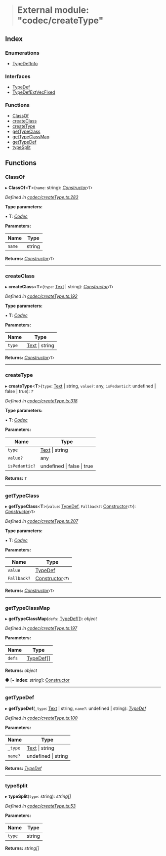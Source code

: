 > # External module: "codec/createType"

## Index

### Enumerations

* [TypeDefInfo](../enums/_codec_createtype_.typedefinfo.md)

### Interfaces

* [TypeDef](../interfaces/_codec_createtype_.typedef.md)
* [TypeDefExtVecFixed](../interfaces/_codec_createtype_.typedefextvecfixed.md)

### Functions

* [ClassOf](_codec_createtype_.md#classof)
* [createClass](_codec_createtype_.md#createclass)
* [createType](_codec_createtype_.md#createtype)
* [getTypeClass](_codec_createtype_.md#gettypeclass)
* [getTypeClassMap](_codec_createtype_.md#gettypeclassmap)
* [getTypeDef](_codec_createtype_.md#gettypedef)
* [typeSplit](_codec_createtype_.md#typesplit)

## Functions

###  ClassOf

▸ **ClassOf**<**T**>(`name`: string): *[Constructor](../interfaces/_types_.constructor.md)‹*`T`*›*

*Defined in [codec/createType.ts:283](https://github.com/polkadot-js/api/blob/1525d64/packages/types/src/codec/createType.ts#L283)*

**Type parameters:**

▪ **T**: *[Codec](../interfaces/_types_.codec.md)*

**Parameters:**

Name | Type |
------ | ------ |
`name` | string |

**Returns:** *[Constructor](../interfaces/_types_.constructor.md)‹*`T`*›*

___

###  createClass

▸ **createClass**<**T**>(`type`: [Text](../classes/_primitive_text_.text.md) | string): *[Constructor](../interfaces/_types_.constructor.md)‹*`T`*›*

*Defined in [codec/createType.ts:192](https://github.com/polkadot-js/api/blob/1525d64/packages/types/src/codec/createType.ts#L192)*

**Type parameters:**

▪ **T**: *[Codec](../interfaces/_types_.codec.md)*

**Parameters:**

Name | Type |
------ | ------ |
`type` | [Text](../classes/_primitive_text_.text.md) \| string |

**Returns:** *[Constructor](../interfaces/_types_.constructor.md)‹*`T`*›*

___

###  createType

▸ **createType**<**T**>(`type`: [Text](../classes/_primitive_text_.text.md) | string, `value?`: any, `isPedantic?`: undefined | false | true): *`T`*

*Defined in [codec/createType.ts:318](https://github.com/polkadot-js/api/blob/1525d64/packages/types/src/codec/createType.ts#L318)*

**Type parameters:**

▪ **T**: *[Codec](../interfaces/_types_.codec.md)*

**Parameters:**

Name | Type |
------ | ------ |
`type` | [Text](../classes/_primitive_text_.text.md) \| string |
`value?` | any |
`isPedantic?` | undefined \| false \| true |

**Returns:** *`T`*

___

###  getTypeClass

▸ **getTypeClass**<**T**>(`value`: [TypeDef](../interfaces/_codec_createtype_.typedef.md), `Fallback?`: [Constructor](../interfaces/_types_.constructor.md)‹*`T`*›): *[Constructor](../interfaces/_types_.constructor.md)‹*`T`*›*

*Defined in [codec/createType.ts:207](https://github.com/polkadot-js/api/blob/1525d64/packages/types/src/codec/createType.ts#L207)*

**Type parameters:**

▪ **T**: *[Codec](../interfaces/_types_.codec.md)*

**Parameters:**

Name | Type |
------ | ------ |
`value` | [TypeDef](../interfaces/_codec_createtype_.typedef.md) |
`Fallback?` | [Constructor](../interfaces/_types_.constructor.md)‹*`T`*› |

**Returns:** *[Constructor](../interfaces/_types_.constructor.md)‹*`T`*›*

___

###  getTypeClassMap

▸ **getTypeClassMap**(`defs`: [TypeDef](../interfaces/_codec_createtype_.typedef.md)[]): *object*

*Defined in [codec/createType.ts:197](https://github.com/polkadot-js/api/blob/1525d64/packages/types/src/codec/createType.ts#L197)*

**Parameters:**

Name | Type |
------ | ------ |
`defs` | [TypeDef](../interfaces/_codec_createtype_.typedef.md)[] |

**Returns:** *object*

● \[▪ **index**: *string*\]: [Constructor](../interfaces/_types_.constructor.md)

___

###  getTypeDef

▸ **getTypeDef**(`_type`: [Text](../classes/_primitive_text_.text.md) | string, `name?`: undefined | string): *[TypeDef](../interfaces/_codec_createtype_.typedef.md)*

*Defined in [codec/createType.ts:100](https://github.com/polkadot-js/api/blob/1525d64/packages/types/src/codec/createType.ts#L100)*

**Parameters:**

Name | Type |
------ | ------ |
`_type` | [Text](../classes/_primitive_text_.text.md) \| string |
`name?` | undefined \| string |

**Returns:** *[TypeDef](../interfaces/_codec_createtype_.typedef.md)*

___

###  typeSplit

▸ **typeSplit**(`type`: string): *string[]*

*Defined in [codec/createType.ts:53](https://github.com/polkadot-js/api/blob/1525d64/packages/types/src/codec/createType.ts#L53)*

**Parameters:**

Name | Type |
------ | ------ |
`type` | string |

**Returns:** *string[]*